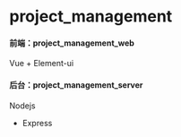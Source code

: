 # project_management
#### 前端：project_management_web
Vue + Element-ui
#### 后台：project_management_server
Nodejs
+ Express
